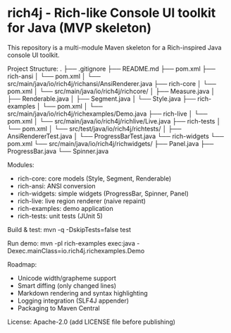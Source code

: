 # rich4j - Rich-like Console UI toolkit for Java (MVP skeleton)

This repository is a multi-module Maven skeleton for a Rich-inspired Java console UI toolkit.

Project Structure:
.
├── .gitignore
├── README.md
├── pom.xml
├── rich-ansi
│   └── pom.xml
│   └── src/main/java/io/rich4j/richansi/AnsiRenderer.java
├── rich-core
│   └── pom.xml
│   └── src/main/java/io/rich4j/richcore/
│       ├── Measure.java
│       ├── Renderable.java
│       ├── Segment.java
│       └── Style.java
├── rich-examples
│   └── pom.xml
│   └── src/main/java/io/rich4j/richexamples/Demo.java
├── rich-live
│   └── pom.xml
│   └── src/main/java/io/rich4j/richlive/Live.java
├── rich-tests
│   └── pom.xml
│   └── src/test/java/io/rich4j/richtests/
│       ├── AnsiRendererTest.java
│       └── ProgressBarTest.java
└── rich-widgets
    └── pom.xml
    └── src/main/java/io/rich4j/richwidgets/
        ├── Panel.java
        ├── ProgressBar.java
        └── Spinner.java



Modules:
- rich-core: core models (Style, Segment, Renderable)
- rich-ansi: ANSI conversion
- rich-widgets: simple widgets (ProgressBar, Spinner, Panel)
- rich-live: live region renderer (naive repaint)
- rich-examples: demo application
- rich-tests: unit tests (JUnit 5)

Build & test:
  mvn -q -DskipTests=false test

Run demo:
  mvn -pl rich-examples exec:java -Dexec.mainClass=io.rich4j.richexamples.Demo

Roadmap:
- Unicode width/grapheme support
- Smart diffing (only changed lines)
- Markdown rendering and syntax highlighting
- Logging integration (SLF4J appender)
- Packaging to Maven Central

License: Apache-2.0 (add LICENSE file before publishing)
